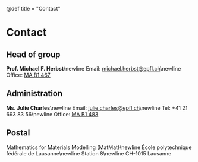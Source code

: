@def title = "Contact"

# Contact

## Head of group
**Prof. Michael F. Herbst**\newline
Email: michael.herbst@epfl.ch\newline
Office: [MA B1 467](https://plan.epfl.ch/?room==MA%20B1%20467)

## Administration
**Ms. Julie Charles**\newline
Email: julie.charles@epfl.ch\newline
Tel: +41 21 693 83 56\newline
Office: [MA B1 483](http://plan.epfl.ch/?room==MA%20B1%20483)

## Postal
Mathematics for Materials Modelling (MatMat)\newline
École polytechnique fédérale de Lausanne\newline
Station 8\newline
CH-1015 Lausanne


